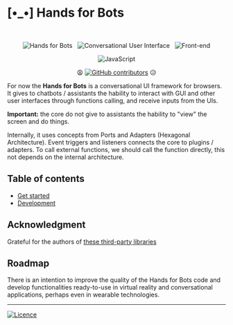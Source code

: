 # [•_•] Hands for Bots

<div align="center">
<br />

![Hands for Bots](https://img.shields.io/badge/[•__•]-Hands_for_Bots-purple?style=social) &nbsp; ![Conversational User Interface](https://img.shields.io/badge/🗣-Conversational_UI-purple?style=social) &nbsp; ![Front-end](https://img.shields.io/badge/📺-Front_end-purple?style=social)

![JavaScript](https://img.shields.io/badge/javascript-%23323330.svg?style=for-the-badge&logo=javascript&logoColor=%23F7DF1E)

😩 [![GitHub contributors](https://img.shields.io/github/contributors/alexlana/handsforbots)](https://GitHub.com/alexlana/handsforbots/graphs/contributors/) 😥

</div>

For now the **Hands for Bots** is a conversational UI framework for browsers. It gives to chatbots / assistants the hability to interact with GUI and other user interfaces through functions calling, and receive inputs from the UIs. 

**Important:** the core do not give to assistants the hability to "view" the screen and do things.

Internally, it uses concepts from Ports and Adapters (Hexagonal Architecture). Event triggers and listeners connects the core to plugins / adapters. To call external functions, we should call the function directly, this not depends on the internal architecture.


## Table of contents

- [Get started](./docs/getstarted.md)
- [Development](./docs/development.md)

## Acknowledgment

Grateful for the authors of [these third-party libraries](./NOTICE.md)

## Roadmap

There is an intention to improve the quality of the Hands for Bots code and develop functionalities ready-to-use in virtual reality and conversational applications, perhaps even in wearable technologies.

<hr>

[![Licence](https://img.shields.io/github/license/Ileriayo/markdown-badges?style=for-the-badge)](./LICENSE.md)


